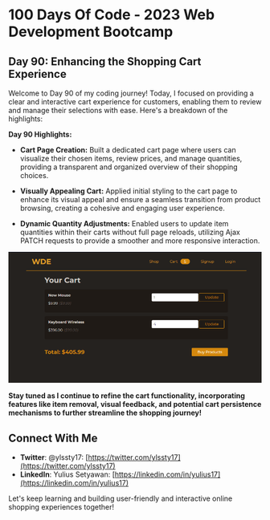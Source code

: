 # 100 Days Of Code - 2023 Web Development Bootcamp

## Day 90: Enhancing the Shopping Cart Experience

Welcome to Day 90 of my coding journey! Today, I focused on providing a clear and interactive cart experience for customers, enabling them to review and manage their selections with ease. Here's a breakdown of the highlights:

**Day 90 Highlights:**

* **Cart Page Creation:** Built a dedicated cart page where users can visualize their chosen items, review prices, and manage quantities, providing a transparent and organized overview of their shopping choices.

* **Visually Appealing Cart:** Applied initial styling to the cart page to enhance its visual appeal and ensure a seamless transition from product browsing, creating a cohesive and engaging user experience.

* **Dynamic Quantity Adjustments:** Enabled users to update item quantities within their carts without full page reloads, utilizing Ajax PATCH requests to provide a smoother and more responsive interaction.

![Day 90 Preview](./preview.png)

**Stay tuned as I continue to refine the cart functionality, incorporating features like item removal, visual feedback, and potential cart persistence mechanisms to further streamline the shopping journey! ️**

## Connect With Me

- **Twitter**: @ylssty17: [https://twitter.com/ylssty17](https://twitter.com/ylssty17)
- **LinkedIn**: Yulius Setyawan: [https://linkedin.com/in/yulius17](https://linkedin.com/in/yulius17)

Let's keep learning and building user-friendly and interactive online shopping experiences together!


